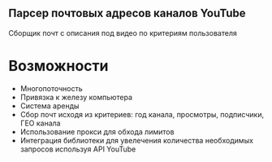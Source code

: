 ## Парсер почтовых адресов каналов YouTube
Сборщик почт с описания под видео по критериям пользователя
# Возможности
- Многопоточность
- Привязка к железу компьютера
- Система аренды
- Сбор почт исходя из критериев: год канала, просмотры, подписчики, ГЕО канала
- Использование прокси для обхода лимитов
- Интеграция библиотеки для увелечения количества необходимых запросов используя API YouTube
